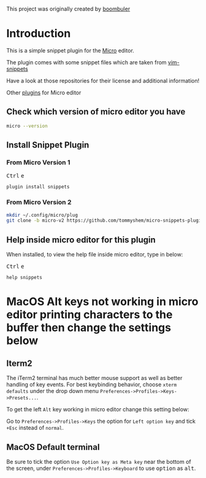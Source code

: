 This project was originally created by [boombuler](https://github.com/boombuler)

# Introduction

This is a simple snippet plugin for the [Micro](https://github.com/zyedidia/micro) editor.

The plugin comes with some snippet files which are taken from [vim-snippets](https://github.com/honza/vim-snippets)

Have a look at those repositories for their license and additional information!

Other [plugins](https://github.com/micro-editor/plugin-channel) for Micro editor

## Check which version of micro editor you have

```bash
micro --version
```

## Install Snippet Plugin

### From Micro Version 1

<kbd>Ctrl</kbd> <kbd>e</kbd>

`plugin install snippets`

### From Micro Version 2

```bash
mkdir ~/.config/micro/plug
git clone -b micro-v2 https://github.com/tommyshem/micro-snippets-plugin.git ~/.config/micro/plug/snippets
```

## Help inside micro editor for this plugin

When installed, to view the help file inside micro editor, type in below:

<kbd>Ctrl</kbd> <kbd>e</kbd>

`help snippets`

# MacOS Alt keys not working in micro editor printing characters to the buffer then change the settings below

## Iterm2

The iTerm2 terminal has much better mouse support as well as better handling of key events. For best keybinding behavior, choose `xterm defaults` under the drop down menu `Preferences->Profiles->Keys->Presets...`.

To get the left `Alt` key working in micro editor change this setting below:

Go to `Preferences->Profiles->Keys` the option for `Left option key` and tick `+Esc` instead of `normal`.

## MacOS Default terminal

Be sure to tick the option `Use Option key as Meta key` near the bottom of the screen, under `Preferences->Profiles->Keyboard` to use <kbd>option</kbd> as <kbd>alt</kbd>.
